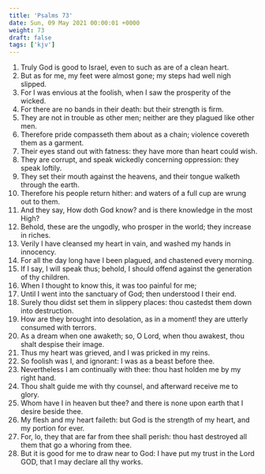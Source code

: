 ```yaml
---
title: 'Psalms 73'
date: Sun, 09 May 2021 00:00:01 +0000
weight: 73
draft: false
tags: ['kjv'] 
---
```


1. Truly God is good to Israel, even to such as are of a clean heart.
2. But as for me, my feet were almost gone; my steps had well nigh slipped.
3. For I was envious at the foolish, when I saw the prosperity of the wicked.
4. For there are no bands in their death: but their strength is firm.
5. They are not in trouble as other men; neither are they plagued like other men.
6. Therefore pride compasseth them about as a chain; violence covereth them as a garment.
7. Their eyes stand out with fatness: they have more than heart could wish.
8. They are corrupt, and speak wickedly concerning oppression: they speak loftily.
9. They set their mouth against the heavens, and their tongue walketh through the earth.
10. Therefore his people return hither: and waters of a full cup are wrung out to them.
11. And they say, How doth God know? and is there knowledge in the most High?
12. Behold, these are the ungodly, who prosper in the world; they increase in riches.
13. Verily I have cleansed my heart in vain, and washed my hands in innocency.
14. For all the day long have I been plagued, and chastened every morning.
15. If I say, I will speak thus; behold, I should offend against the generation of thy children.
16. When I thought to know this, it was too painful for me;
17. Until I went into the sanctuary of God; then understood I their end.
18. Surely thou didst set them in slippery places: thou castedst them down into destruction.
19. How are they brought into desolation, as in a moment! they are utterly consumed with terrors.
20. As a dream when one awaketh; so, O Lord, when thou awakest, thou shalt despise their image.
21. Thus my heart was grieved, and I was pricked in my reins.
22. So foolish was I, and ignorant: I was as a beast before thee.
23. Nevertheless I am continually with thee: thou hast holden me by my right hand.
24. Thou shalt guide me with thy counsel, and afterward receive me to glory.
25. Whom have I in heaven but thee? and there is none upon earth that I desire beside thee.
26. My flesh and my heart faileth: but God is the strength of my heart, and my portion for ever.
27. For, lo, they that are far from thee shall perish: thou hast destroyed all them that go a whoring from thee.
28. But it is good for me to draw near to God: I have put my trust in the Lord GOD, that I may declare all thy works.
